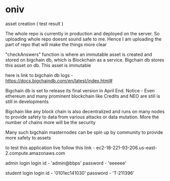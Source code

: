 # oniv
asset creation ( test result )


The whole repo is currently in production and deployed on the server. So uploading whole repo doesnt sound safe to me. Hence I am uploading the part of repo that will make the things more clear

"checkAnswers" function is where an immutable asset is created and stored on bigchain db, which is Blockchain as a service.
Bigchain db stores this asset on db. This asset is immutable

here is link to bigchain db logs - https://docs.bigchaindb.com/en/latest/index.html#

Bigchain db is set to release its final version in April End.
Notice - Even ethereum and many prominent blockchain like Credits and NEO are still is still in developments

Bigchain like any block chain is also decentralized and runs on many nodes to provide safety to data from various attacks or data mutation. More the number of chains more will be the security

Many such bigchain masternodes can be spin up by community to provide more safety to assets

to test this application live follow this link -
ec2-18-221-93-206.us-east-2.compute.amazonaws.com

admin login
login id - 'admin@bbps'
password - 'eeeeee'

student login
login id - '0101ec141030'
password - 'T-211396'
